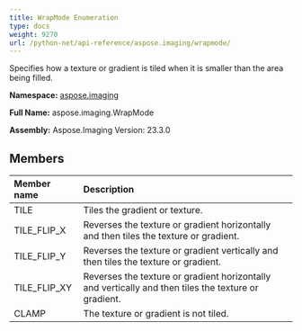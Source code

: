 ```yaml
---
title: WrapMode Enumeration
type: docs
weight: 9270
url: /python-net/api-reference/aspose.imaging/wrapmode/
---
```


Specifies how a texture or gradient is tiled when it is smaller than the area being filled.

**Namespace:** [aspose.imaging](/imaging/python-net/api-reference/aspose.imaging/)

**Full Name:** aspose.imaging.WrapMode

**Assembly:**  Aspose.Imaging Version: 23.3.0

## **Members**
|**Member name**|**Description**|
| :- | :- |
|TILE|Tiles the gradient or texture.|
|TILE_FLIP_X|Reverses the texture or gradient horizontally and then tiles the texture or gradient.|
|TILE_FLIP_Y|Reverses the texture or gradient vertically and then tiles the texture or gradient.|
|TILE_FLIP_XY|Reverses the texture or gradient horizontally and vertically and then tiles the texture or gradient.|
|CLAMP|The texture or gradient is not tiled.|
